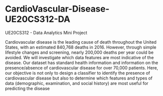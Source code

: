 # CardioVascular-Disease-UE20CS312-DA
UE20CS312 - Data Analytics Mini Project

Cardiovascular disease is the leading cause of
death throughout the United States, with an
estimated 840,768 deaths in 2016. However,
through simple lifestyle changes and screening,
nearly 200,000 deaths per year could be avoided.
We will investigate which data features are most
indicative of the disease. Our dataset has standard
health information and information on the
presence/absence of cardiovascular disease for
over 70,000 patients. Here, our objective is not
only to design a classifier to identify the presence
of cardiovascular disease but also to determine
which features and types of data (demographic,
examination, and social history) are most useful
for predicting the disease
